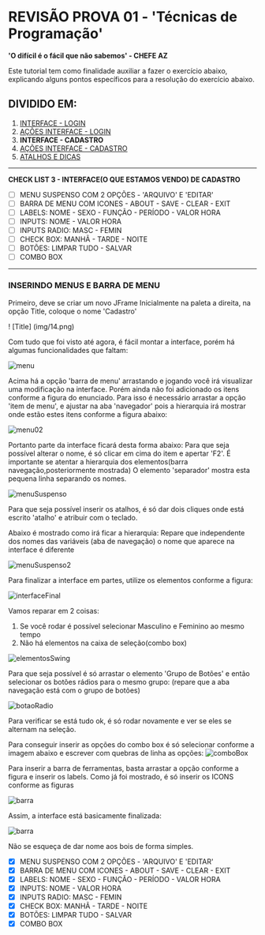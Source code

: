 # REVISÃO PROVA 01 - 'Técnicas de Programação' 

**'O difícil é o fácil que não sabemos' - CHEFE AZ**

Este tutorial tem como finalidade auxiliar a fazer o exercício abaixo, explicando alguns pontos específicos para a resolução do exercício abaixo.

## DIVIDIDO EM:
1. [INTERFACE - LOGIN](01%20-%20INTERFACE%20-%20LOGIN.md)
2. [AÇÕES INTERFACE - LOGIN](02%20-%20AÇÕES%20INTERFACE%20-%20LOGIN.md)
3. **INTERFACE - CADASTRO**
4. [AÇÕES INTERFACE - CADASTRO](04%20-%20AÇÕES%20DA%20INTERFACE%20-%20CADASTRO.md)
5. [ATALHOS E DICAS](05%20-%20ATALHOS%20e%20DICAS.md)
---
**CHECK LIST 3 - INTERFACE(O QUE ESTAMOS VENDO) DE CADASTRO**
- [ ] MENU SUSPENSO COM 2 OPÇÕES - 'ARQUIVO' E 'EDITAR'
- [ ] BARRA DE MENU COM ICONES - ABOUT - SAVE - CLEAR - EXIT
- [ ] LABELS: NOME - SEXO - FUNÇÃO - PERÍODO - VALOR HORA
- [ ] INPUTS: NOME - VALOR HORA
- [ ] INPUTS RADIO: MASC - FEMIN
- [ ] CHECK BOX: MANHÃ - TARDE - NOITE
- [ ] BOTÕES: LIMPAR TUDO - SALVAR
- [ ] COMBO BOX
---
### INSERINDO MENUS E BARRA DE MENU

Primeiro, deve se criar um novo JFrame
Inicialmente na paleta a direita, na opção Title, coloque o nome 'Cadastro'

! [Title] (img/14.png)



Com tudo que foi visto até agora, é fácil montar a interface, porém há algumas funcionalidades que faltam:

![menu](img/15.png)

Acima há a opção 'barra de menu' arrastando e jogando você irá visualizar uma modificação na interface.
Porém ainda não foi adicionado os itens conforme a figura do enunciado. Para isso é necessário arrastar a opção 'item de menu', e ajustar na aba 'navegador' pois a hierarquia irá mostrar onde estão estes itens conforme a figura abaixo:

![menu02](img/16.png)

Portanto parte da interface ficará desta forma abaixo:
Para que seja possível alterar o nome, é só clicar em cima do item e apertar 'F2'.
É importante se atentar a hierarquia dos elementos(barra navegação,posteriormente mostrada)
O elemento 'separador' mostra esta pequena linha separando os nomes.

![menuSuspenso](img/17.png)

Para que seja possível inserir os atalhos, é só dar dois cliques onde está escrito 'atalho' e atribuir com o teclado.

Abaixo é mostrado como irá ficar a hierarquia:
Repare que independente dos nomes das variáveis (aba de navegação) o nome que aparece na interface é diferente

![menuSuspenso2](img/18.png)

Para finalizar a interface em partes, utilize os elementos conforme a figura:

![interfaceFinal](img/19.png)

Vamos reparar em 2 coisas:
  1. Se você rodar é possível selecionar Masculino e Feminino ao mesmo tempo
  2. Não há elementos na caixa de seleção(combo box)

![elementosSwing](img/20.png)

Para que seja possível é só arrastar o elemento 'Grupo de Botões' e então selecionar os botões rádios para o mesmo grupo:
(repare que a aba navegação está com o grupo de botões)

![botaoRadio](img/21.png)

Para verificar se está tudo ok, é só rodar novamente e ver se eles se alternam na seleção.

Para conseguir inserir as opções do combo box é só selecionar conforme a imagem abaixo e escrever com quebras de linha as opções:
![comboBox](img/22.png)

Para inserir a barra de ferramentas, basta arrastar a opção conforme a figura e inserir os labels.
Como já foi mostrado, é só inserir os ICONS conforme as figuras

![barra](img/23.png)

Assim, a interface está basicamente finalizada:

![barra](img/24.png)

Não se esqueça de dar nome aos bois de forma simples.


- [X] MENU SUSPENSO COM 2 OPÇÕES - 'ARQUIVO' E 'EDITAR'
- [x] BARRA DE MENU COM ICONES - ABOUT - SAVE - CLEAR - EXIT
- [x] LABELS: NOME - SEXO - FUNÇÃO - PERÍODO - VALOR HORA
- [x] INPUTS: NOME - VALOR HORA
- [x] INPUTS RADIO: MASC - FEMIN
- [x] CHECK BOX: MANHÃ - TARDE - NOITE
- [x] BOTÕES: LIMPAR TUDO - SALVAR
- [x] COMBO BOX
